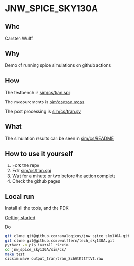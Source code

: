 
# JNW_SPICE_SKY130A

## Who
Carsten Wulff

## Why
 Demo of running spice simulations on github actions

## How

The testbench is [sim/cs/tran.spi](sim/cs/tran.spi)

The measurements is [sim/cs/tran.meas](sim/cs/tran.meas)

The post processing is [sim/cs/tran.py](sim/cs/tran.py)

## What 

The simulation results can be seen in [sim/cs/README](sim/cs/README.html)


## How to use it yourself

1. Fork the repo 
2. Edit [sim/cs/tran.spi](sim/cs/tran.spi)
3. Wait for a minute or two before the action complets
4. Check the github pages

## Local run

Install all the tools, and the PDK

[Getting started](https://analogicus.com/aicex/started/)

Do 

``` bash
git clone git@github.com:analogicus/jnw_spice_sky130A.git
git clone git@github.com:wulffern/tech_sky130A.git
python3 -m pip install cicsim
cd jnw_spice_sky130A/sim/cs/
make test
cicsim wave output_tran/tran_SchGtKttTtVt.raw 
```

